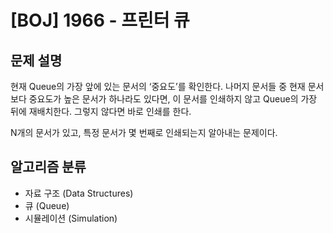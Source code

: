 # [BOJ] 1966 - 프린터 큐

## 문제 설명

현재 Queue의 가장 앞에 있는 문서의 ‘중요도’를 확인한다. 나머지 문서들 중 현재 문서보다 중요도가 높은 문서가 하나라도 있다면, 이 문서를 인쇄하지 않고 Queue의 가장 뒤에 재배치한다. 그렇지 않다면 바로 인쇄를 한다.

N개의 문서가 있고, 특정 문서가 몇 번째로 인쇄되는지 알아내는 문제이다.

## 알고리즘 분류

- 자료 구조 (Data Structures)
- 큐 (Queue)
- 시뮬레이션 (Simulation)